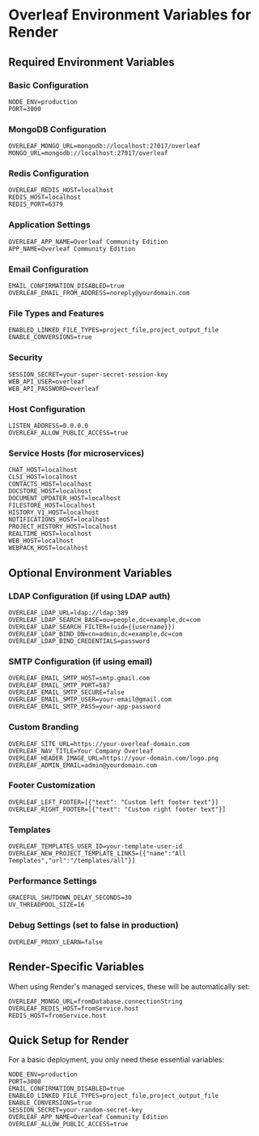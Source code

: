 # Overleaf Environment Variables for Render

## Required Environment Variables

### Basic Configuration
```
NODE_ENV=production
PORT=3000
```

### MongoDB Configuration
```
OVERLEAF_MONGO_URL=mongodb://localhost:27017/overleaf
MONGO_URL=mongodb://localhost:27017/overleaf
```

### Redis Configuration
```
OVERLEAF_REDIS_HOST=localhost
REDIS_HOST=localhost
REDIS_PORT=6379
```

### Application Settings
```
OVERLEAF_APP_NAME=Overleaf Community Edition
APP_NAME=Overleaf Community Edition
```

### Email Configuration
```
EMAIL_CONFIRMATION_DISABLED=true
OVERLEAF_EMAIL_FROM_ADDRESS=noreply@yourdomain.com
```

### File Types and Features
```
ENABLED_LINKED_FILE_TYPES=project_file,project_output_file
ENABLE_CONVERSIONS=true
```

### Security
```
SESSION_SECRET=your-super-secret-session-key
WEB_API_USER=overleaf
WEB_API_PASSWORD=overleaf
```

### Host Configuration
```
LISTEN_ADDRESS=0.0.0.0
OVERLEAF_ALLOW_PUBLIC_ACCESS=true
```

### Service Hosts (for microservices)
```
CHAT_HOST=localhost
CLSI_HOST=localhost
CONTACTS_HOST=localhost
DOCSTORE_HOST=localhost
DOCUMENT_UPDATER_HOST=localhost
FILESTORE_HOST=localhost
HISTORY_V1_HOST=localhost
NOTIFICATIONS_HOST=localhost
PROJECT_HISTORY_HOST=localhost
REALTIME_HOST=localhost
WEB_HOST=localhost
WEBPACK_HOST=localhost
```

## Optional Environment Variables

### LDAP Configuration (if using LDAP auth)
```
OVERLEAF_LDAP_URL=ldap://ldap:389
OVERLEAF_LDAP_SEARCH_BASE=ou=people,dc=example,dc=com
OVERLEAF_LDAP_SEARCH_FILTER=(uid={{username}})
OVERLEAF_LDAP_BIND_DN=cn=admin,dc=example,dc=com
OVERLEAF_LDAP_BIND_CREDENTIALS=password
```

### SMTP Configuration (if using email)
```
OVERLEAF_EMAIL_SMTP_HOST=smtp.gmail.com
OVERLEAF_EMAIL_SMTP_PORT=587
OVERLEAF_EMAIL_SMTP_SECURE=false
OVERLEAF_EMAIL_SMTP_USER=your-email@gmail.com
OVERLEAF_EMAIL_SMTP_PASS=your-app-password
```

### Custom Branding
```
OVERLEAF_SITE_URL=https://your-overleaf-domain.com
OVERLEAF_NAV_TITLE=Your Company Overleaf
OVERLEAF_HEADER_IMAGE_URL=https://your-domain.com/logo.png
OVERLEAF_ADMIN_EMAIL=admin@yourdomain.com
```

### Footer Customization
```
OVERLEAF_LEFT_FOOTER=[{"text": "Custom left footer text"}]
OVERLEAF_RIGHT_FOOTER=[{"text": "Custom right footer text"}]
```

### Templates
```
OVERLEAF_TEMPLATES_USER_ID=your-template-user-id
OVERLEAF_NEW_PROJECT_TEMPLATE_LINKS=[{"name":"All Templates","url":"/templates/all"}]
```

### Performance Settings
```
GRACEFUL_SHUTDOWN_DELAY_SECONDS=30
UV_THREADPOOL_SIZE=16
```

### Debug Settings (set to false in production)
```
OVERLEAF_PROXY_LEARN=false
```

## Render-Specific Variables

When using Render's managed services, these will be automatically set:

```
OVERLEAF_MONGO_URL=fromDatabase.connectionString
OVERLEAF_REDIS_HOST=fromService.host
REDIS_HOST=fromService.host
```

## Quick Setup for Render

For a basic deployment, you only need these essential variables:

```
NODE_ENV=production
PORT=3000
EMAIL_CONFIRMATION_DISABLED=true
ENABLED_LINKED_FILE_TYPES=project_file,project_output_file
ENABLE_CONVERSIONS=true
SESSION_SECRET=your-random-secret-key
OVERLEAF_APP_NAME=Overleaf Community Edition
OVERLEAF_ALLOW_PUBLIC_ACCESS=true
``` 